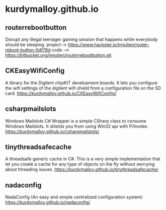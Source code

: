 kurdymalloy.github.io
=====================

routerrebootbutton
------------------
Disrupt any illegal teenager gaming session that happens while everybody should be sleeping.
project--> https://www.hackster.io/jmjulien/router-reboot-button-0df78d
code --> https://bitbucket.org/jmjulien/routerrebootbutton.git

CKEasyWifiConfig
----------------
A library for the Digilent chipKIT development boards. It lets you configure the wifi settings of the digilent wifi shield from a configuration file on the SD card.
https://kurdymalloy.github.io/CKEasyWifiConfig/

csharpmailslots
---------------
Windows Mailslots C# Wrapper is a simple CSharp class to consume Windows Mailslots. It shields you from using Win32 api with P/Invoke.
https://kurdymalloy.github.io/csharpmailslots/

tinythreadsafecache
-------------------
A threadsafe generic cache in C#. This is a very simple implementation that let you create a cache for any type of objects on the fly without worrying about threading issues.
https://kurdymalloy.github.io/tinythreadsafecache/

nadaconfig
----------
NadaConfig (An easy and simple centralized configuration system)
https://kurdymalloy.github.io/nadaconfig/


